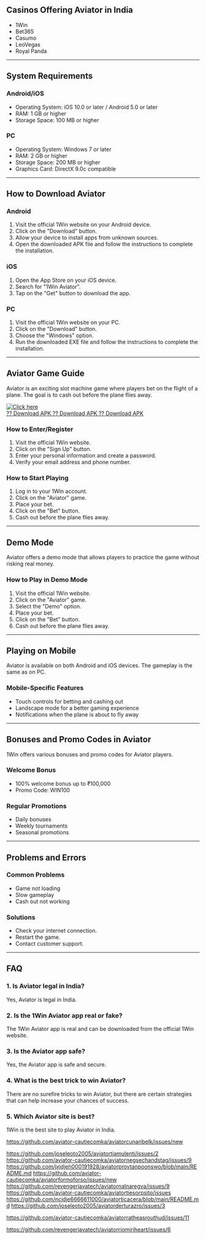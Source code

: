 ## Casinos Offering Aviator in India

-   1Win
-   Bet365
-   Casumo
-   LeoVegas
-   Royal Panda

------------------------------------------------------------------------

## System Requirements

### Android/iOS

-   Operating System: iOS 10.0 or later / Android 5.0 or later
-   RAM: 1 GB or higher
-   Storage Space: 100 MB or higher

### PC

-   Operating System: Windows 7 or later
-   RAM: 2 GB or higher
-   Storage Space: 200 MB or higher
-   Graphics Card: DirectX 9.0c compatible

------------------------------------------------------------------------

## How to Download Aviator

### Android

1.  Visit the official 1Win website on your Android device.
2.  Click on the "Download" button.
3.  Allow your device to install apps from unknown sources.
4.  Open the downloaded APK file and follow the instructions to complete
    the installation.

### iOS

1.  Open the App Store on your iOS device.
2.  Search for "1Win Aviator".
3.  Tap on the "Get" button to download the app.

### PC

1.  Visit the official 1Win website on your PC.
2.  Click on the "Download" button.
3.  Choose the "Windows" option.
4.  Run the downloaded EXE file and follow the instructions to complete
    the installation.

------------------------------------------------------------------------

## Aviator Game Guide

Aviator is an exciting slot machine game where players bet on the flight
of a plane. The goal is to cash out before the plane flies away.

[![Click
here](https://readscoops.com/wp-content/uploads/2023/03/Readscoop-aviator-1-1.jpg)](https://traff.sbs/deff)\
[?? Download APK ?? Download APK ?? Download
APK](https://traff.sbs/deff)

### How to Enter/Register

1.  Visit the official 1Win website.
2.  Click on the "Sign Up" button.
3.  Enter your personal information and create a password.
4.  Verify your email address and phone number.

### How to Start Playing

1.  Log in to your 1Win account.
2.  Click on the "Aviator" game.
3.  Place your bet.
4.  Click on the "Bet" button.
5.  Cash out before the plane flies away.

------------------------------------------------------------------------

## Demo Mode

Aviator offers a demo mode that allows players to practice the game
without risking real money.

### How to Play in Demo Mode

1.  Visit the official 1Win website.
2.  Click on the "Aviator" game.
3.  Select the "Demo" option.
4.  Place your bet.
5.  Click on the "Bet" button.
6.  Cash out before the plane flies away.

------------------------------------------------------------------------

## Playing on Mobile

Aviator is available on both Android and iOS devices. The gameplay is
the same as on PC.

### Mobile-Specific Features

-   Touch controls for betting and cashing out
-   Landscape mode for a better gaming experience
-   Notifications when the plane is about to fly away

------------------------------------------------------------------------

## Bonuses and Promo Codes in Aviator

1Win offers various bonuses and promo codes for Aviator players.

### Welcome Bonus

-   100% welcome bonus up to ₹100,000
-   Promo Code: WIN100

### Regular Promotions

-   Daily bonuses
-   Weekly tournaments
-   Seasonal promotions

------------------------------------------------------------------------

## Problems and Errors

### Common Problems

-   Game not loading
-   Slow gameplay
-   Cash out not working

### Solutions

-   Check your internet connection.
-   Restart the game.
-   Contact customer support.

------------------------------------------------------------------------

## FAQ

### 1. Is Aviator legal in India?

Yes, Aviator is legal in India.

### 2. Is the 1Win Aviator app real or fake?

The 1Win Aviator app is real and can be downloaded from the official
1Win website.

### 3. Is the Aviator app safe?

Yes, the Aviator app is safe and secure.

### 4. What is the best trick to win Aviator?

There are no surefire tricks to win Aviator, but there are certain
strategies that can help increase your chances of success.

### 5. Which Aviator site is best?

1Win is the best site to play Aviator in India.


https://github.com/aviator-cautiecomka/aviatorcunaribelk/issues/new

https://github.com/joseleoto2005/aviatortiamulenti/issues/2
https://github.com/aviator-cautiecomka/aviatornegsechandstag/issues/9
https://github.com/jxjdjeh000191928/aviatorprovtanpoonswo/blob/main/README.md
https://github.com/aviator-cautiecomka/aviatorformoforso/issues/new
https://github.com/revengerjavatech/aviatornalnaregva/issues/9
https://github.com/aviator-cautiecomka/aviatortiesorpsito/issues
https://github.com/ncjdje6666611000/aviatorticacera/blob/main/README.md
https://github.com/joseleoto2005/aviatorderturazro/issues/3

https://github.com/aviator-cautiecomka/aviatorratheasrouthud/issues/11

https://github.com/revengerjavatech/aviatorriomiriheart/issues/6

